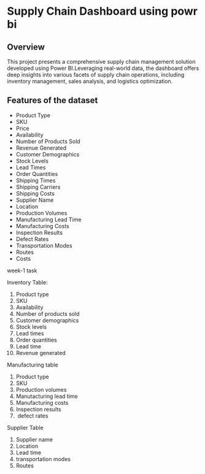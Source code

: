 # Supply Chain Dashboard using powr bi

## Overview
This project presents a comprehensive supply chain management solution developed using Power BI.Leveraging real-world data, the dashboard offers deep insights into various facets of supply chain operations, including inventory management, sales analysis, and logistics optimization.
## Features of the dataset
* Product Type
* SKU
* Price
* Availability
* Number of Products Sold
* Revenue Generated
* Customer Demographics
* Stock Levels
* Lead Times
* Order Quantities
* Shipping Times
* Shipping Carriers
* Shipping Costs
* Supplier Name
* Location
* Production Volumes
* Manufacturing Lead Time
* Manufacturing Costs
* Inspection Results
* Defect Rates
* Transportation Modes
* Routes
* Costs

week-1 task

Inventory Table:
1. Product type
2. SKU
3. Availability
4. Number of products sold
5. Customer demographics
6. Stock levels
7. Lead times
8. Order quantities
9. Lead time
10. Revenue generated

Manufacturing table
1. Product type
2. SKU
3. Production volumes
4. Manutacturing lead time
5. Manufacturing costs
6. Inspection results
7. ⁠ defect rates

Supplier Table
1. Supplier name
2. Location
3. Lead time
4. transportation modes
5. Routes














